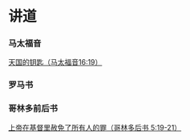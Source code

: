# 讲道

### 马太福音
   [天国的钥匙（马太福音16:19）](https://chenyuezhuang.github.io/sermons.github.io/Matthew1619)

### 罗马书

### 哥林多前后书
   [上帝在基督里赦免了所有人的罪（哥林多后书 5:19-21）](https://chenyuezhuang.github.io/sermons.github.io/2Corinthians051921)

